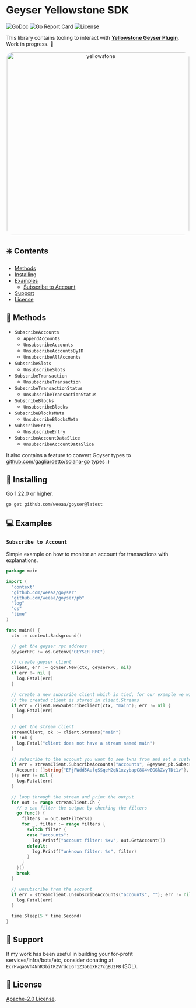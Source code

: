 # Geyser Yellowstone SDK
[![GoDoc](https://pkg.go.dev/badge/github.com/weeaa/goyser?status.svg)](https://pkg.go.dev/github.com/weeaa/goyser?tab=doc)
[![Go Report Card](https://goreportcard.com/badge/github.com/weeaa/goyser)](https://goreportcard.com/report/github.com/weeaa/goyser)
[![License](https://img.shields.io/badge/license-Apache_2.0-crimson)](https://opensource.org/license/apache-2-0)


This library contains tooling to interact with **[Yellowstone Geyser Plugin](https://docs.solanalabs.com/validator/geyser)**. Work in progress. 👷

<div align="center">
  <img src="https://github.com/weeaa/goyser/assets/108926252/601185b7-3f50-4542-ae94-16488a651467" alt="yellowstone" width="500" style="border-radius: 15px;"/>
</div>

## ❇️ Contents
- [Methods](#-methods)
- [Installing](#-installing)
- [Examples](#-examples)
  - [Subscribe to Account](#subscribe-to-account)
- [Support](#-support)
- [License](#-license)

## 📡 Methods
- `SubscribeAccounts`
  - `AppendAccounts`
  - `UnsubscribeAccounts`
  - `UnsubscribeAccountsByID`
  - `UnsubscribeAllAccounts`
- `SubscribeSlots`
  - `UnsubscribeSlots`
- `SubscribeTransaction`
  - `UnsubscribeTransaction`
- `SubscribeTransactionStatus`
  - `UnsubscribeTransactionStatus`
- `SubscribeBlocks`
  - `UnsubscribeBlocks`
- `SubscribeBlocksMeta`
  - `UnsubscribeBlocksMeta`
- `SubscribeEntry`
  - `UnsubscribeEntry`
- `SubscribeAccountDataSlice`
  - `UnsubscribeAccountDataSlice`

It also contains a feature to convert Goyser types to [github.com/gagliardetto/solana-go](https://github.com/gagliardetto/solana-go) types :)

## 💾 Installing

Go 1.22.0 or higher.
```shell
go get github.com/weeaa/goyser@latest
```

## 💻 Examples

### `Subscribe to Account`
Simple example on how to monitor an account for transactions with explanations.
```go
package main

import (
  "context"
  "github.com/weeaa/goyser"
  "github.com/weeaa/goyser/pb"
  "log"
  "os"
  "time"
)

func main() {
  ctx := context.Background()

  // get the geyser rpc address
  geyserRPC := os.Getenv("GEYSER_RPC")

  // create geyser client
  client, err := goyser.New(ctx, geyserRPC, nil)
  if err != nil {
    log.Fatal(err)
  }

  // create a new subscribe client which is tied, for our example we will name it main
  // the created client is stored in client.Streams
  if err = client.NewSubscribeClient(ctx, "main"); err != nil {
    log.Fatal(err)
  }

  // get the stream client
  streamClient, ok := client.Streams["main"]
  if !ok {
    log.Fatal("client does not have a stream named main")
  }

  // subscribe to the account you want to see txns from and set a custom filter name to filter them out later
  if err = streamClient.SubscribeAccounts("accounts", &geyser_pb.SubscribeRequestFilterAccounts{
    Account: []string{"EPjFWdd5AufqSSqeM2qN1xzybapC8G4wEGGkZwyTDt1v"},
  }); err != nil {
    log.Fatal(err)
  }

  // loop through the stream and print the output
  for out := range streamClient.Ch {
    // u can filter the output by checking the filters
    go func() {
      filters := out.GetFilters()
      for _, filter := range filters {
        switch filter {
        case "accounts":
          log.Printf("account filter: %+v", out.GetAccount())
        default:
          log.Printf("unknown filter: %s", filter)
        }
      }
    }()
    break
  }

  // unsubscribe from the account
  if err = streamClient.UnsubscribeAccounts("accounts", ""); err != nil {
    log.Fatal(err)
  }

  time.Sleep(5 * time.Second)
}
```

## 🛟 Support
If my work has been useful in building your for-profit services/infra/bots/etc, consider donating at
`EcrHvqa5Vh4NhR3bitRZVrdcUGr1Z3o6bXHz7xgBU2FB` (SOL).

## 📃 License

[Apache-2.0 License](https://github.com/weeaa/jito-go/blob/main/LICENSE).
